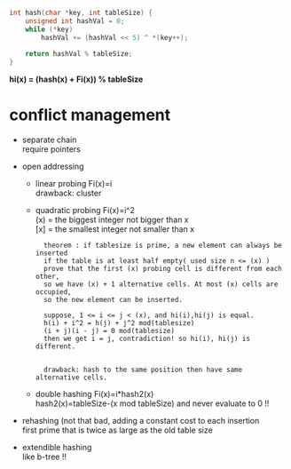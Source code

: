```C
int hash(char *key, int tableSize) {
	unsigned int hashVal = 0;
	while (*key)
		hashVal += (hashVal << 5) ^ *(key++);
	
	return hashVal % tableSize;
}
```

**hi(x) = (hash(x) + Fi(x)) % tableSize**

# conflict management
- separate chain  
		require pointers

- open addressing 

	- linear probing Fi(x)=i  
			drawback: cluster

	- quadratic probing Fi(x)=i^2  
			(x) = the biggest integer not bigger than x  
			[x] = the smallest integer not smaller than x  
			
			theorem : if tablesize is prime, a new element can always be inserted  
			if the table is at least half empty( used size n <= (x) )  
			prove that the first (x) probing cell is different from each other,  
			so we have (x) + 1 alternative cells. At most (x) cells are occupied,  
			so the new element can be inserted.  
			  
			suppose, 1 <= i <= j < (x), and hi(i),hi(j) is equal.  
			h(i) + i^2 = h(j) + j^2 mod(tablesize)
			(i + j)(i - j) = 0 mod(tablesize)
			then we get i = j, contradiction! so hi(i), hi(j) is different.
			
			
			drawback: hash to the same position then have same alternative cells.

	- double hashing Fi(x)=i*hash2(x)  
			hash2(x)=tableSize-(x mod tableSize) and never evaluate to 0 !!

- rehashing  (not that bad, adding a constant cost to each insertion  
		first prime that is twice as large as the old table size  

- extendible hashing  
		like b-tree !!

